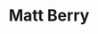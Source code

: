 ---
title: "Matt Berry"
summary: "Born in May 2, 1974, Bromham, Bedfordshire, England, Matt Berry is an actor and musician best known for his roles on the British sitcoms *The IT Crowd*, *The Mighty Boosh* and *Garth Marenghi's Darkplace*, and more recently internationally as Lazlo on the FX vampire comedy series *What We Do in the Shadows*, based on the New Zealand comedy film of the same name. Along with Rich Fulcher, he created and starred in the cult comedy series *Snuff Box*, which featured songs written and composed by Berry. He also wrote the 2004 parody rock opera *AD/BC* for BBC Three. As well as an actor, Matt also has a very colourful musical career and has released 10 albums, most of which through the label 'Acid Jazz'. The majority of his music is self composed, but every now and then, he has input from his band, 'The Maypoles', who also perform live on Matt's concerts. His most famous song is 'Take My Hand', as used in 'Snuff Box' during the Elton John sketch, and in 'Toast Of London', as the main theme. His theme to 'Snuff Box' was also featured very briefly in the blockbuster movie 'Dredd' and was covered by the American R&B artist 'Geno Washington'. Berry's music style varies from progressive rock, to experimental folk, all tied together with an electronic feel, with various reoccurring melodies in some songs. His inspiration comes from musicians such as 'Jean-Michel Jarre' and 'Vangelis', who he played as a cameo on 'Shooting Stars'."
image: "matt-berry.jpg"
apple_music_artist_url: "None"
---